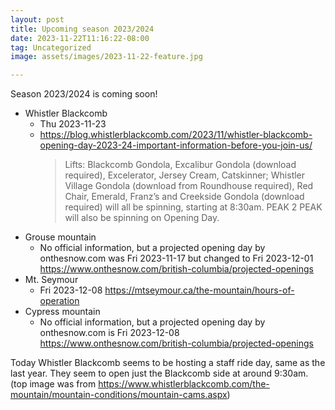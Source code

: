 ```yaml
---
layout: post
title: Upcoming season 2023/2024
date: 2023-11-22T11:16:22-08:00
tag: Uncategorized
image: assets/images/2023-11-22-feature.jpg

---
```

Season 2023/2024 is coming soon!

* Whistler Blackcomb
    * Thu 2023-11-23
    * <https://blog.whistlerblackcomb.com/2023/11/whistler-blackcomb-opening-day-2023-24-important-information-before-you-join-us/>
      > Lifts:
      > Blackcomb Gondola, Excalibur Gondola (download required), Excelerator, Jersey Cream, Catskinner; Whistler Village Gondola (download from Roundhouse required), Red Chair, Emerald, Franz’s and Creekside Gondola (download required) will all be spinning, starting at 8:30am. PEAK 2 PEAK will also be spinning on Opening Day. 
* Grouse mountain
    * No official information, but a projected opening day by onthesnow.com was Fri 2023-11-17 but changed to Fri 2023-12-01 <https://www.onthesnow.com/british-columbia/projected-openings>
* Mt. Seymour
    * Fri 2023-12-08 <https://mtseymour.ca/the-mountain/hours-of-operation>
* Cypress mountain
    * No official information, but a projected opening day by onthesnow.com is Fri 2023-12-08 <https://www.onthesnow.com/british-columbia/projected-openings>

Today Whistler Blackcomb seems to be hosting a staff ride day, same as the last year. They seem to open just the Blackcomb side at around 9:30am.
(top image was from <https://www.whistlerblackcomb.com/the-mountain/mountain-conditions/mountain-cams.aspx>)
